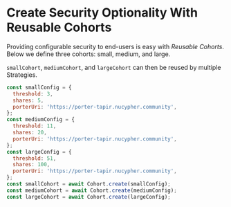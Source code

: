 # Create Security Optionality With Reusable Cohorts

Providing configurable security to end-users is easy with _Reusable Cohorts_. Below we define three cohorts: small, medium, and large.

`smallCohort`, `mediumCohort`, and `largeCohort` can then be reused by multiple Strategies.

```javascript
const smallConfig = {
  threshold: 3,
  shares: 5,
  porterUri: 'https://porter-tapir.nucypher.community',
};
const mediumConfig = {
  threshold: 11,
  shares: 20,
  porterUri: 'https://porter-tapir.nucypher.community',
};
const largeConfig = {
  threshold: 51,
  shares: 100,
  porterUri: 'https://porter-tapir.nucypher.community',
};
const smallCohort = await Cohort.create(smallConfig);
const mediumCohort = await Cohort.create(mediumConfig);
const largeCohort = await Cohort.create(largeConfig);
```
